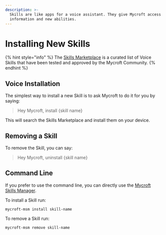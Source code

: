 ```yaml
---
description: >-
  Skills are like apps for a voice assistant. They give Mycroft access to new
  information and new abilities.
---
```


# Installing New Skills

{% hint style="info" %}
The [Skills Marketplace](https://market.mycroft.ai/skills) is a curated list of Voice Skills that have been tested and approved by the Mycroft Community.
{% endhint %}

## Voice Installation

The simplest way to install a new Skill is to ask Mycroft to do it for you by saying:

> Hey Mycroft, install {skill name}

This will search the Skills Marketplace and install them on your device.

## Removing a Skill

To remove the Skill, you can say:

> Hey Mycroft, uninstall {skill name}

## Command Line

If you prefer to use the command line, you can directly use the [Mycroft Skills Manager](../skill-development/mycroft-skills-manager/).

To install a Skill run:

```text
mycroft-msm install skill-name
```

To remove a Skill run:

```text
mycroft-msm remove skill-name
```



